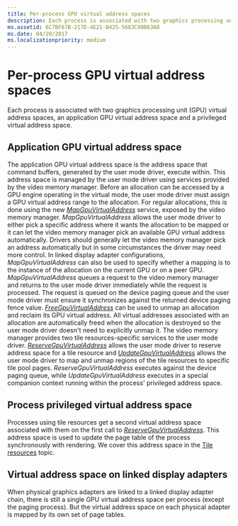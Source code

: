 ```yaml
---
title: Per-process GPU virtual address spaces
description: Each process is associated with two graphics processing unit (GPU) virtual address spaces, an application GPU virtual address space and a privileged virtual address space.
ms.assetid: 6C7BF67B-217D-4E21-B425-5683C99B63A8
ms.date: 04/20/2017
ms.localizationpriority: medium
---
```


# <span id="display.per-process_gpu_virtual_address_spaces"></span>Per-process GPU virtual address spaces


Each process is associated with two graphics processing unit (GPU) virtual address spaces, an application GPU virtual address space and a privileged virtual address space.

## <span id="Application_GPU_virtual_address_space"></span><span id="application_gpu_virtual_address_space"></span><span id="APPLICATION_GPU_VIRTUAL_ADDRESS_SPACE"></span>Application GPU virtual address space


The application GPU virtual address space is the address space that command buffers, generated by the user mode driver, execute within. This address space is managed by the user mode driver using services provided by the video memory manager. Before an allocation can be accessed by a GPU engine operating in the virtual mode, the user mode driver must assign a GPU virtual address range to the allocation. For regular allocations, this is done using the new [*MapGpuVirtualAddress*](https://docs.microsoft.com/windows-hardware/drivers/ddi/d3dumddi/nc-d3dumddi-pfnd3dddi_mapgpuvirtualaddresscb) service, exposed by the video memory manager. *MapGpuVirtualAddress* allows the user mode driver to either pick a specific address where it wants the allocation to be mapped or it can let the video memory manager pick an available GPU virtual address automatically. Drivers should generally let the video memory manager pick an address automatically but in some circumstances the driver may need more control. In linked display adapter configurations, *MapGpuVirtualAddress* can also be used to specify whether a mapping is to the instance of the allocation on the current GPU or on a peer GPU. *MapGpuVirtualAddress* queues a request to the video memory manager and returns to the user mode driver immediately while the request is processed. The request is queued on the device paging queue and the user mode driver must ensure it synchronizes against the returned device paging fence value. [*FreeGpuVirtualAddress*](https://docs.microsoft.com/windows-hardware/drivers/ddi/d3dumddi/nc-d3dumddi-pfnd3dddi_freegpuvirtualaddresscb) can be used to unmap an allocation and reclaim its GPU virtual address. All virtual addresses associated with an allocation are automatically freed when the allocation is destroyed so the user mode driver doesn't need to explicitly unmap it. The video memory manager provides two tile resources-specific services to the user mode driver. [*ReserveGpuVirtualAddress*](https://docs.microsoft.com/windows-hardware/drivers/ddi/d3dumddi/nc-d3dumddi-pfnd3dddi_reservegpuvirtualaddresscb) allows the user mode driver to reserve address space for a tile resource and [*UpdateGpuVirtualAddress*](https://docs.microsoft.com/windows-hardware/drivers/ddi/d3dumddi/nc-d3dumddi-pfnd3dddi_updategpuvirtualaddresscb) allows the user mode driver to map and unmap regions of the tile resources to specific tile pool pages. *ReserveGpuVirtualAddress* executes against the device paging queue, while *UpdateGpuVirtualAddress* executes in a special companion context running within the process' privileged address space.

## <span id="Process_privileged_virtual_address_space"></span><span id="process_privileged_virtual_address_space"></span><span id="PROCESS_PRIVILEGED_VIRTUAL_ADDRESS_SPACE"></span>Process privileged virtual address space


Processes using tile resources get a second virtual address space associated with them on the first call to [*ReserveGpuVirtualAddress*](https://docs.microsoft.com/windows-hardware/drivers/ddi/d3dumddi/nc-d3dumddi-pfnd3dddi_reservegpuvirtualaddresscb). This address space is used to update the page table of the process synchronously with rendering. We cover this address space in the [Tile resources](tile-resources.md) topic.

## <span id="Virtual_address_space_on_linked_display_adapters"></span><span id="virtual_address_space_on_linked_display_adapters"></span><span id="VIRTUAL_ADDRESS_SPACE_ON_LINKED_DISPLAY_ADAPTERS"></span>Virtual address space on linked display adapters


When physical graphics adapters are linked to a linked display adapter chain, there is still a single GPU virtual address space per process (except the paging process). But the virtual address space on each physical adapter is mapped by its own set of page tables.

 

 





